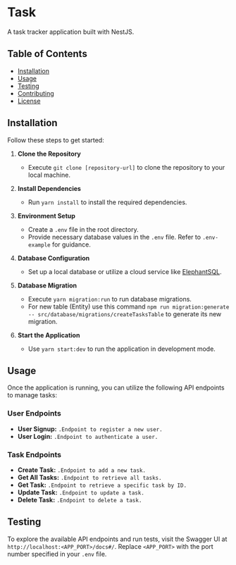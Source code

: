 # Task

A task tracker application built with NestJS.
 
## Table of Contents 

- [Installation](#installation) 
- [Usage](#usage) 
- [Testing](#testing) 
- [Contributing](#contributing) 
- [License](#license) 

## Installation 

Follow these steps to get started: 

1. **Clone the Repository**
   - Execute `git clone [repository-url]` to clone the repository to your local machine.

2. **Install Dependencies**
   - Run `yarn install` to install the required dependencies.

3. **Environment Setup**
   - Create a `.env` file in the root directory.
   - Provide necessary database values in the `.env` file. Refer to `.env-example` for guidance.
4. **Database Configuration**
   - Set up a local database or utilize a cloud service like [ElephantSQL](https://www.elephantsql.com/).

5. **Database Migration**
   - Execute `yarn migration:run` to run database migrations.
   - For new table (Entity) use this command `npm run migration:generate -- src/database/migrations/createTasksTable` to generate its new migration.

6. **Start the Application**
   - Use `yarn start:dev` to run the application in development mode.

## Usage

Once the application is running, you can utilize the following API endpoints to manage tasks:

### User Endpoints
- **User Signup:** `.Endpoint to register a new user.`
- **User Login:** `.Endpoint to authenticate a user.`

### Task Endpoints
- **Create Task:** `.Endpoint to add a new task.`
- **Get All Tasks:** `.Endpoint to retrieve all tasks.`
- **Get Task:** `.Endpoint to retrieve a specific task by ID.`
- **Update Task:** `.Endpoint to update a task.`
- **Delete Task:** `.Endpoint to delete a task.`

## Testing

To explore the available API endpoints and run tests, visit the Swagger UI at `http://localhost:<APP_PORT>/docs#/`. Replace `<APP_PORT>` with the port number specified in your `.env` file.







